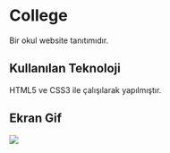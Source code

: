 <h1> College </h1>

Bir okul website tanıtımıdır.

<h2> Kullanılan Teknoloji </h2>

HTML5 ve CSS3 ile çalışılarak yapılmıştır.

<h2> Ekran Gif </h2>

![](Document.gif)

